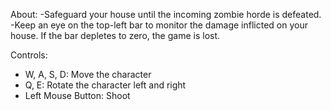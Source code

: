 About: 
  -Safeguard your house until the incoming zombie horde is defeated.
  -Keep an eye on the top-left bar to monitor the damage inflicted on your house. If the bar depletes to zero, the game is lost.

Controls:
  - W, A, S, D: Move the character
  - Q, E: Rotate the character left and right
  - Left Mouse Button: Shoot
  
